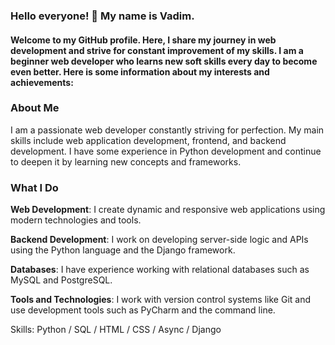 ### **Hello everyone! 👋 My name is Vadim.**
#### Welcome to my GitHub profile. Here, I share my journey in web development and strive for constant improvement of my skills. I am a beginner web developer who learns new soft skills every day to become even better. Here is some information about my interests and achievements:

### **About Me**
I am a passionate web developer constantly striving for perfection. My main skills include web application development, frontend, and backend development. I have some experience in Python development and continue to deepen it by learning new concepts and frameworks.

### **What I Do**
**Web Development**: I create dynamic and responsive web applications using modern technologies and tools.

**Backend Development**: I work on developing server-side logic and APIs using the Python language and the Django framework.

**Databases**: I have experience working with relational databases such as MySQL and PostgreSQL.

**Tools and Technologies**: I work with version control systems like Git and use development tools such as PyCharm and the command line.


Skills: Python / SQL / HTML / CSS / Async / Django 




